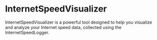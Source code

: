 # InternetSpeedVisualizer
InternetSpeedVisualizer is a powerful tool designed to help you visualize and analyze your Internet speed data, collected using the InternetSpeedLogger.
